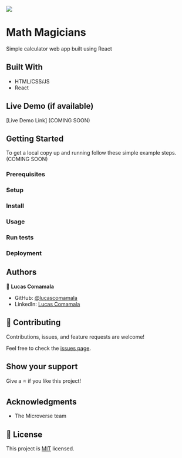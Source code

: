 ![](https://img.shields.io/badge/Microverse-blueviolet)

# Math Magicians

Simple calculator web app built using React


## Built With

- HTML/CSS/JS
- React

## Live Demo (if available)

[Live Demo Link] (COMING SOON)


## Getting Started

To get a local copy up and running follow these simple example steps.
(COMING SOON)

### Prerequisites

### Setup

### Install

### Usage

### Run tests

### Deployment



## Authors

👤 **Lucas Comamala**

- GitHub: [@lucascomamala](https://github.com/lucascomamala/)
- LinkedIn: [Lucas Comamala](https://linkedin.com/in/lucas-comamala/)

## 🤝 Contributing

Contributions, issues, and feature requests are welcome!

Feel free to check the [issues page](../../issues/).

## Show your support

Give a ⭐️ if you like this project!

## Acknowledgments

- The Microverse team

## 📝 License

This project is [MIT](./LICENSE) licensed.
